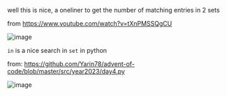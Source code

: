 well this is nice, a oneliner to get the number of matching entries in 2 sets

from https://www.youtube.com/watch?v=tXnPMSSQgCU

![image](https://github.com/kerm1t/aoc2023/assets/26294323/c5dc6178-ad96-4487-803a-b60b63f33de9)

``in`` is a nice search in ``set`` in python

from: https://github.com/Yarin78/advent-of-code/blob/master/src/year2023/day4.py

![image](https://github.com/kerm1t/aoc2023/assets/26294323/e07ffa50-7996-441b-b3e6-0c9d00dbed57)
